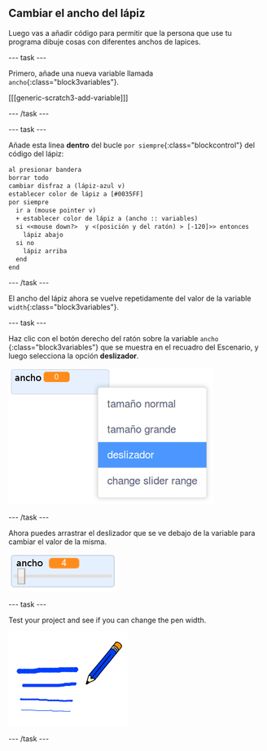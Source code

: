 ## Cambiar el ancho del lápiz

Luego vas a añadir código para permitir que la persona que use tu programa dibuje cosas con diferentes anchos de lapices.

\--- task \---

Primero, añade una nueva variable llamada `ancho`{:class="block3variables"}.

[[[generic-scratch3-add-variable]]]

\--- /task \---

\--- task \---

Añade esta linea **dentro** del bucle `por siempre`{:class="blockcontrol"} del código del lápiz:

```blocks3
al presionar bandera
borrar todo
cambiar disfraz a (lápiz-azul v)
establecer color de lápiz a [#0035FF]
por siempre 
  ir a (mouse pointer v)
  + establecer color de lápiz a (ancho :: variables)
  si <<mouse down?>  y <(posición y del ratón) > [-120]>> entonces 
    lápiz abajo
  si no 
    lápiz arriba
  end
end
```

\--- /task \---

El ancho del lápiz ahora se vuelve repetidamente del valor de la variable `width`{:class="block3variables"}.

\--- task \---

Haz clic con el botón derecho del ratón sobre la variable `ancho` {:class="block3variables"} que se muestra en el recuadro del Escenario, y luego selecciona la opción **deslizador**.

![captura de pantalla](images/paint-slider.png)

\--- /task \---

Ahora puedes arrastrar el deslizador que se ve debajo de la variable para cambiar el valor de la misma.

![captura de pantalla](images/paint-slider-change.png)

\--- task \---

Test your project and see if you can change the pen width.

![captura de pantalla](images/paint-width-test.png)

\--- /task \---